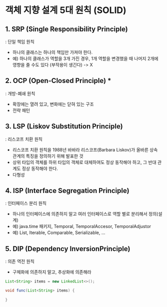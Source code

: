 # 객체 지향 설계 5대 원칙 (SOLID)
## 1. SRP (Single Responsibility Principle)
\: 단일 책임 원칙
- 하나의 클래스는 하나의 책임만 가져야 한다.
- 예) 하나의 클래스가 역할을 3개 가진 경우, 1개 역할을 변경했을 때 나머지 2개에 영향을 줄 수도 있다 (부작용이 생긴다) -> X

## 2. OCP (Open-Closed Principle) *
\: 개방-폐쇄 원칙
- 확장에는 열려 있고, 변화에는 닫혀 있는 구조
- 전략 패턴

## 3. LSP (Liskov Substitution Principle)
\: 리스코프 치환 원칙
- 리스코프 치환 원칙을 1988년 바바라 리스코프(Barbara Liskov)가 올바른 상속 관계의 특징을 정의하기 위해 발표한 것
- 상위 타입의 객체를 하위 타입의 객체로 대체하여도 정상 동작해야 하고, 그 반대 관계도 정상 동작해야 한다.
- 다형성

## 4. ISP (Interface Segregation Principle)
\: 인터페이스 분리 원칙
- 하나의 인터페이스에 의존하지 말고 여러 인터페이스로 역할 별로 분리해서 정의(설계)
- 예) java.time 패키지, Temporal, TemporalAccesor, TemporalAdjustor
- 예) List, Iterable, Comparable, Serializable, ...

## 5. DIP (Dependency InversionPrinciple)
\: 의존 역전 원칙
- 구체화에 의존하지 말고, 추상화에 의존해라
```java
List<String> items = new LinkedList<>();

void func(List<String> items) {
    
}
```
